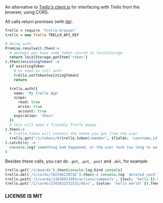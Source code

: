 An alternative to [Trello's client.js](https://trello.com/docs/gettingstarted/clientjs.html) for interfacing with Trello from the browser, using CORS.

All calls return promises (with [lie](https://www.npmjs.com/package/lie)).

```coffeescript
Trello = require 'trello-browser'
trello = new Trello TRELLO_API_KEY

# doing auth
Promise.resolve().then(->
  # perhaps you have some token stored at localStorage
  return localStorage.getItem('token')
).then((existingToken) ->
  if existingToken
    # no need to call auth
    trello.setToken(existingToken)
    return

  trello.auth({
    name: 'My Trello App'
    scope:
      read: true
      write: true
      account: true
    expiration: '1hour'
  })
  # this will open a friendly Trello popup
).then(->
  # trello.token will contain the token you got from the user
  trello.get("/1/tokens/#{trello.token}/member", {fields: 'username,id,email'})
).catch((e) ->
  console.log('something bad happened, or the user took too long to authorize.')
)
```

Besides these calls, you can do `.get`, `.put`, `.post` and `.del`, for example:

```coffeescript
trello.get('/1/boards').then(console.log.bind console)
trello.del('/1/cards/782346238742').then(-> console.log 'deleted card')
trello.post('/1/cards/21838932983/actions/comments', {text: 'hello'}).then(-> console.log 'created comment')
trello.put('/1/cards/2342632532532/desc', {value: 'hello world!'}).then(-> console.log 'updated description')
```

### LICENSE IS MIT
